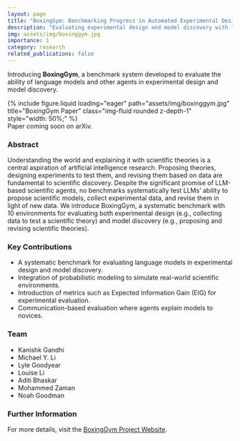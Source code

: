 ```yaml
---
layout: page
title: "BoxingGym: Benchmarking Progress in Automated Experimental Design and Model Discovery"
description: "Evaluating experimental design and model discovery with language models"
img: assets/img/boxinggym.jpg
importance: 1
category: research
related_publications: false
---
```


Introducing **BoxingGym**, a benchmark system developed to evaluate the ability of language models and other agents in experimental design and model discovery. 

<div class="row">
    <div class="col-sm mt-3 mt-md-0">
        {% include figure.liquid loading="eager" path="assets/img/boxinggym.jpg" title="BoxingGym Paper" class="img-fluid rounded z-depth-1" style="width: 50%;" %}
    </div>
</div>
<div class="caption">
    Paper coming soon on arXiv.
</div>

### Abstract
Understanding the world and explaining it with scientific theories is a central aspiration of artificial intelligence research. Proposing theories, designing experiments to test them, and revising them based on data are fundamental to scientific discovery. Despite the significant promise of LLM-based scientific agents, no benchmarks systematically test LLMs’ ability to propose scientific models, collect experimental data, and revise them in light of new data. We introduce BoxingGym, a systematic benchmark with 10 environments for evaluating both experimental design (e.g., collecting data to test a scientific theory) and model discovery (e.g., proposing and revising scientific theories).

### Key Contributions
- A systematic benchmark for evaluating language models in experimental design and model discovery.
- Integration of probabilistic modeling to simulate real-world scientific environments.
- Introduction of metrics such as Expected Information Gain (EIG) for experimental evaluation.
- Communication-based evaluation where agents explain models to novices.

### Team
- Kanishk Gandhi
- Michael Y. Li
- Lyle Goodyear
- Louise Li
- Aditi Bhaskar
- Mohammed Zaman
- Noah Goodman

### Further Information
For more details, visit the [BoxingGym Project Website](https://sites.google.com/view/boxing-gym-language/home).